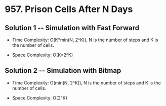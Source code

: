 # 957. Prison Cells After N Days

## Solution 1 -- Simulation with Fast Forward

* Time Complexity: O(K*min(N, 2^K)), N is the number of steps and K is the number of cells.

* Space Complexity: O(K*2^K)

## Solution 2 -- Simulation with Bitmap

* Time Complexity: O(min(N, 2^K)), N is the number of steps and K is the number of cells.

* Space Complexity: O(2^K)
